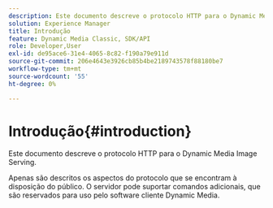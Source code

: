 ```yaml
---
description: Este documento descreve o protocolo HTTP para o Dynamic Media Image Serving.
solution: Experience Manager
title: Introdução
feature: Dynamic Media Classic, SDK/API
role: Developer,User
exl-id: de95ace6-31e4-4065-8c82-f190a79e911d
source-git-commit: 206e4643e3926cb85b4be2189743578f88180be7
workflow-type: tm+mt
source-wordcount: '55'
ht-degree: 0%

---
```


# Introdução{#introduction}

Este documento descreve o protocolo HTTP para o Dynamic Media Image Serving.

Apenas são descritos os aspectos do protocolo que se encontram à disposição do público. O servidor pode suportar comandos adicionais, que são reservados para uso pelo software cliente Dynamic Media.
